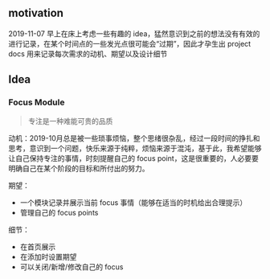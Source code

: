 ## motivation

2019-11-07 早上在床上考虑一些有趣的 idea，猛然意识到之前的想法没有有效的进行记录，在某个时间点的一些发光点很可能会“过期”，因此才孕生出 project docs 用来记录每次需求的动机、期望以及设计细节

## Idea

### Focus Module

> 专注是一种难能可贵的品质

动机：2019-10月总是被一些琐事烦恼，整个思绪很杂乱，经过一段时间的挣扎和思考，意识到一个问题，快乐来源于纯粹，烦恼来源于混沌，基于此，我希望能够让自己保持专注的事情，时刻提醒自己的 focus point，这是很重要的，人必要要明确自己在某个阶段的目标和所付出的努力。

期望：

- 一个模块记录并展示当前 focus 事情（能够在适当的时机给出合理提示）
- 管理自己的 focus points

细节：

- 在首页展示
- 在添加时设置期望
- 可以关闭/新增/修改自己的 focus